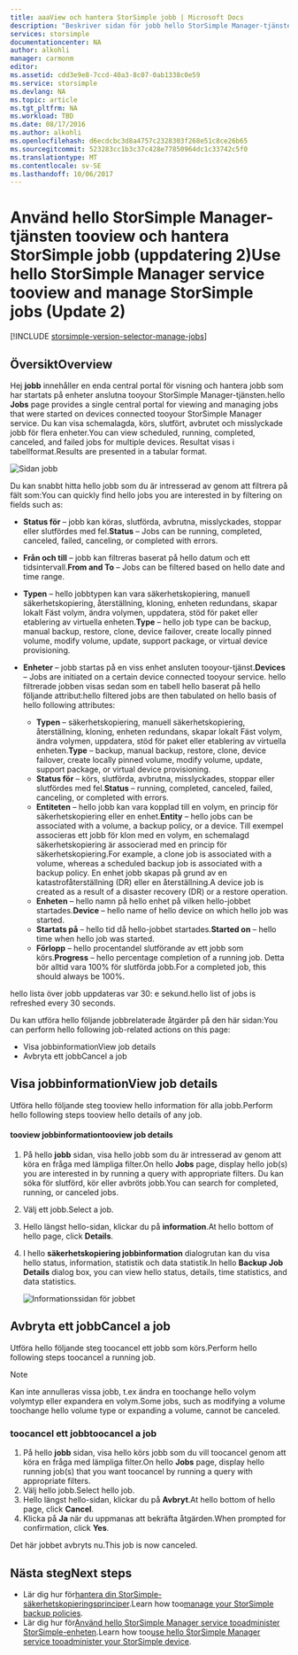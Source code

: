 ```yaml
---
title: aaaView och hantera StorSimple jobb | Microsoft Docs
description: "Beskriver sidan för jobb hello StorSimple Manager-tjänsten och hur toouse den tootrack senaste aktuella och schemalagda säkerhetskopieringsjobb."
services: storsimple
documentationcenter: NA
author: alkohli
manager: carmonm
editor: 
ms.assetid: cdd3e9e8-7ccd-40a3-8c07-0ab1338c0e59
ms.service: storsimple
ms.devlang: NA
ms.topic: article
ms.tgt_pltfrm: NA
ms.workload: TBD
ms.date: 08/17/2016
ms.author: alkohli
ms.openlocfilehash: d6ecdcbc3d8a4757c2328303f268e51c8ce26b65
ms.sourcegitcommit: 523283cc1b3c37c428e77850964dc1c33742c5f0
ms.translationtype: MT
ms.contentlocale: sv-SE
ms.lasthandoff: 10/06/2017
---
```

# <a name="use-hello-storsimple-manager-service-tooview-and-manage-storsimple-jobs-update-2"></a><span data-ttu-id="677dd-103">Använd hello StorSimple Manager-tjänsten tooview och hantera StorSimple jobb (uppdatering 2)</span><span class="sxs-lookup"><span data-stu-id="677dd-103">Use hello StorSimple Manager service tooview and manage StorSimple jobs (Update 2)</span></span>
[!INCLUDE [storsimple-version-selector-manage-jobs](../../includes/storsimple-version-selector-manage-jobs.md)]

## <a name="overview"></a><span data-ttu-id="677dd-104">Översikt</span><span class="sxs-lookup"><span data-stu-id="677dd-104">Overview</span></span>
<span data-ttu-id="677dd-105">Hej **jobb** innehåller en enda central portal för visning och hantera jobb som har startats på enheter anslutna tooyour StorSimple Manager-tjänsten.</span><span class="sxs-lookup"><span data-stu-id="677dd-105">hello **Jobs** page provides a single central portal for viewing and managing jobs that were started on devices connected tooyour StorSimple Manager service.</span></span> <span data-ttu-id="677dd-106">Du kan visa schemalagda, körs, slutfört, avbrutet och misslyckade jobb för flera enheter.</span><span class="sxs-lookup"><span data-stu-id="677dd-106">You can view scheduled, running, completed, canceled, and failed jobs for multiple devices.</span></span> <span data-ttu-id="677dd-107">Resultat visas i tabellformat.</span><span class="sxs-lookup"><span data-stu-id="677dd-107">Results are presented in a tabular format.</span></span> 

![Sidan jobb](./media/storsimple-manage-jobs-u2/jobs.png)

<span data-ttu-id="677dd-109">Du kan snabbt hitta hello jobb som du är intresserad av genom att filtrera på fält som:</span><span class="sxs-lookup"><span data-stu-id="677dd-109">You can quickly find hello jobs you are interested in by filtering on fields such as:</span></span>

* <span data-ttu-id="677dd-110">**Status för** – jobb kan köras, slutförda, avbrutna, misslyckades, stoppar eller slutfördes med fel.</span><span class="sxs-lookup"><span data-stu-id="677dd-110">**Status** – Jobs can be running, completed, canceled, failed, canceling, or completed with errors.</span></span>
* <span data-ttu-id="677dd-111">**Från och till** – jobb kan filtreras baserat på hello datum och ett tidsintervall.</span><span class="sxs-lookup"><span data-stu-id="677dd-111">**From and To** – Jobs can be filtered based on hello date and time range.</span></span>
* <span data-ttu-id="677dd-112">**Typen** – hello jobbtypen kan vara säkerhetskopiering, manuell säkerhetskopiering, återställning, kloning, enheten redundans, skapar lokalt Fäst volym, ändra volymen, uppdatera, stöd för paket eller etablering av virtuella enheten.</span><span class="sxs-lookup"><span data-stu-id="677dd-112">**Type** – hello job type can be backup, manual backup, restore, clone, device failover, create locally pinned volume, modify volume, update, support package, or virtual device provisioning.</span></span>
* <span data-ttu-id="677dd-113">**Enheter** – jobb startas på en viss enhet ansluten tooyour-tjänst.</span><span class="sxs-lookup"><span data-stu-id="677dd-113">**Devices** – Jobs are initiated on a certain device connected tooyour service.</span></span>
  <span data-ttu-id="677dd-114">hello filtrerade jobben visas sedan som en tabell hello baserat på hello följande attribut:</span><span class="sxs-lookup"><span data-stu-id="677dd-114">hello filtered jobs are then tabulated on hello basis of hello following attributes:</span></span>
  
  * <span data-ttu-id="677dd-115">**Typen** – säkerhetskopiering, manuell säkerhetskopiering, återställning, kloning, enheten redundans, skapar lokalt Fäst volym, ändra volymen, uppdatera, stöd för paket eller etablering av virtuella enheten.</span><span class="sxs-lookup"><span data-stu-id="677dd-115">**Type** – backup, manual backup, restore, clone, device failover, create locally pinned volume, modify volume, update, support package, or virtual device provisioning.</span></span>
  * <span data-ttu-id="677dd-116">**Status för** – körs, slutförda, avbrutna, misslyckades, stoppar eller slutfördes med fel.</span><span class="sxs-lookup"><span data-stu-id="677dd-116">**Status** – running, completed, canceled, failed, canceling, or completed with errors.</span></span>
  * <span data-ttu-id="677dd-117">**Entiteten** – hello jobb kan vara kopplad till en volym, en princip för säkerhetskopiering eller en enhet.</span><span class="sxs-lookup"><span data-stu-id="677dd-117">**Entity** – hello jobs can be associated with a volume, a backup policy, or a device.</span></span> <span data-ttu-id="677dd-118">Till exempel associeras ett jobb för klon med en volym, en schemalagd säkerhetskopiering är associerad med en princip för säkerhetskopiering.</span><span class="sxs-lookup"><span data-stu-id="677dd-118">For example, a clone job is associated with a volume, whereas a scheduled backup job is associated with a backup policy.</span></span> <span data-ttu-id="677dd-119">En enhet jobb skapas på grund av en katastrofåterställning (DR) eller en återställning.</span><span class="sxs-lookup"><span data-stu-id="677dd-119">A device job is created as a result of a disaster recovery (DR) or a restore operation.</span></span>
  * <span data-ttu-id="677dd-120">**Enheten** – hello namn på hello enhet på vilken hello-jobbet startades.</span><span class="sxs-lookup"><span data-stu-id="677dd-120">**Device** – hello name of hello device on which hello job was started.</span></span>
  * <span data-ttu-id="677dd-121">**Startats på** – hello tid då hello-jobbet startades.</span><span class="sxs-lookup"><span data-stu-id="677dd-121">**Started on** – hello time when hello job was started.</span></span>
  * <span data-ttu-id="677dd-122">**Förlopp** – hello procentandel slutförande av ett jobb som körs.</span><span class="sxs-lookup"><span data-stu-id="677dd-122">**Progress** – hello percentage completion of a running job.</span></span> <span data-ttu-id="677dd-123">Detta bör alltid vara 100% för slutförda jobb.</span><span class="sxs-lookup"><span data-stu-id="677dd-123">For a completed job, this should always be 100%.</span></span>

<span data-ttu-id="677dd-124">hello lista över jobb uppdateras var 30: e sekund.</span><span class="sxs-lookup"><span data-stu-id="677dd-124">hello list of jobs is refreshed every 30 seconds.</span></span>

<span data-ttu-id="677dd-125">Du kan utföra hello följande jobbrelaterade åtgärder på den här sidan:</span><span class="sxs-lookup"><span data-stu-id="677dd-125">You can perform hello following job-related actions on this page:</span></span>

* <span data-ttu-id="677dd-126">Visa jobbinformation</span><span class="sxs-lookup"><span data-stu-id="677dd-126">View job details</span></span>
* <span data-ttu-id="677dd-127">Avbryta ett jobb</span><span class="sxs-lookup"><span data-stu-id="677dd-127">Cancel a job</span></span>

## <a name="view-job-details"></a><span data-ttu-id="677dd-128">Visa jobbinformation</span><span class="sxs-lookup"><span data-stu-id="677dd-128">View job details</span></span>
<span data-ttu-id="677dd-129">Utföra hello följande steg tooview hello information för alla jobb.</span><span class="sxs-lookup"><span data-stu-id="677dd-129">Perform hello following steps tooview hello details of any job.</span></span>

#### <a name="tooview-job-details"></a><span data-ttu-id="677dd-130">tooview jobbinformation</span><span class="sxs-lookup"><span data-stu-id="677dd-130">tooview job details</span></span>
1. <span data-ttu-id="677dd-131">På hello **jobb** sidan, visa hello jobb som du är intresserad av genom att köra en fråga med lämpliga filter.</span><span class="sxs-lookup"><span data-stu-id="677dd-131">On hello **Jobs** page, display hello job(s) you are interested in by running a query with appropriate filters.</span></span> <span data-ttu-id="677dd-132">Du kan söka för slutförd, kör eller avbröts jobb.</span><span class="sxs-lookup"><span data-stu-id="677dd-132">You can search for completed, running, or canceled jobs.</span></span>
2. <span data-ttu-id="677dd-133">Välj ett jobb.</span><span class="sxs-lookup"><span data-stu-id="677dd-133">Select a job.</span></span>
3. <span data-ttu-id="677dd-134">Hello längst hello-sidan, klickar du på **information**.</span><span class="sxs-lookup"><span data-stu-id="677dd-134">At hello bottom of hello page, click **Details**.</span></span>
4. <span data-ttu-id="677dd-135">I hello **säkerhetskopiering jobbinformation** dialogrutan kan du visa hello status, information, statistik och data statistik.</span><span class="sxs-lookup"><span data-stu-id="677dd-135">In hello **Backup Job Details** dialog box, you can view hello status, details, time statistics, and data statistics.</span></span>
   
    ![Informationssidan för jobbet](./media/storsimple-manage-jobs-u2/JobDetails.png)

## <a name="cancel-a-job"></a><span data-ttu-id="677dd-137">Avbryta ett jobb</span><span class="sxs-lookup"><span data-stu-id="677dd-137">Cancel a job</span></span>
<span data-ttu-id="677dd-138">Utföra hello följande steg toocancel ett jobb som körs.</span><span class="sxs-lookup"><span data-stu-id="677dd-138">Perform hello following steps toocancel a running job.</span></span>

> [!NOTE]
> <span data-ttu-id="677dd-139">Kan inte annulleras vissa jobb, t.ex ändra en toochange hello volym volymtyp eller expandera en volym.</span><span class="sxs-lookup"><span data-stu-id="677dd-139">Some jobs, such as modifying a volume toochange hello volume type or expanding a volume, cannot be canceled.</span></span>
> 
> 

### <a name="toocancel-a-job"></a><span data-ttu-id="677dd-140">toocancel ett jobb</span><span class="sxs-lookup"><span data-stu-id="677dd-140">toocancel a job</span></span>
1. <span data-ttu-id="677dd-141">På hello **jobb** sidan, visa hello körs jobb som du vill toocancel genom att köra en fråga med lämpliga filter.</span><span class="sxs-lookup"><span data-stu-id="677dd-141">On hello **Jobs** page, display hello running job(s) that you want toocancel by running a query with appropriate filters.</span></span>
2. <span data-ttu-id="677dd-142">Välj hello jobb.</span><span class="sxs-lookup"><span data-stu-id="677dd-142">Select hello job.</span></span>
3. <span data-ttu-id="677dd-143">Hello längst hello-sidan, klickar du på **Avbryt**.</span><span class="sxs-lookup"><span data-stu-id="677dd-143">At hello bottom of hello page, click **Cancel**.</span></span>
4. <span data-ttu-id="677dd-144">Klicka på **Ja** när du uppmanas att bekräfta åtgärden.</span><span class="sxs-lookup"><span data-stu-id="677dd-144">When prompted for confirmation, click **Yes**.</span></span>

<span data-ttu-id="677dd-145">Det här jobbet avbryts nu.</span><span class="sxs-lookup"><span data-stu-id="677dd-145">This job is now canceled.</span></span>

## <a name="next-steps"></a><span data-ttu-id="677dd-146">Nästa steg</span><span class="sxs-lookup"><span data-stu-id="677dd-146">Next steps</span></span>
* <span data-ttu-id="677dd-147">Lär dig hur för[hantera din StorSimple-säkerhetskopieringsprinciper](storsimple-manage-backup-policies.md).</span><span class="sxs-lookup"><span data-stu-id="677dd-147">Learn how too[manage your StorSimple backup policies](storsimple-manage-backup-policies.md).</span></span>
* <span data-ttu-id="677dd-148">Lär dig hur för[Använd hello StorSimple Manager service tooadminister StorSimple-enheten](storsimple-manager-service-administration.md).</span><span class="sxs-lookup"><span data-stu-id="677dd-148">Learn how too[use hello StorSimple Manager service tooadminister your StorSimple device](storsimple-manager-service-administration.md).</span></span>

